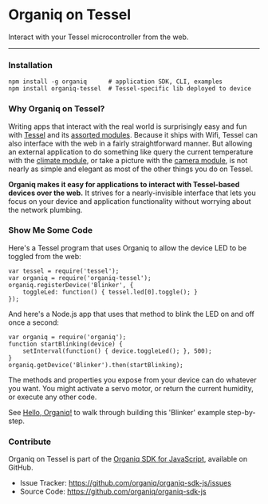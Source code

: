 # Organiq on Tessel

Interact with your Tessel microcontroller from the web.

-------


### Installation

    npm install -g organiq      # application SDK, CLI, examples
    npm install organiq-tessel  # Tessel-specific lib deployed to device


### Why Organiq on Tessel?

Writing apps that interact with the real world is surprisingly easy and fun with [Tessel](http://www.tessel.io) and its [assorted modules](https://tessel.io/modules). Because it ships with Wifi, Tessel can also interface with the web in a fairly straightforward manner. But allowing an external application to do something like query the current temperature with the [climate module](https://tessel.io/modules#module-climate), or take a picture with the [camera module](https://tessel.io/modules#module-camera), is not nearly as simple and elegant as most of the other things you do on Tessel.

**Organiq makes it easy for applications to interact with Tessel-based devices over the web.** It strives for a nearly-invisible interface that lets you focus on your device and application functionality without worrying about the network plumbing.

### Show Me Some Code

Here's a Tessel program that uses Organiq to allow the device LED to be toggled from the web:

    var tessel = require('tessel');
    var organiq = require('organiq-tessel');
    organiq.registerDevice('Blinker', {
        toggleLed: function() { tessel.led[0].toggle(); }
    });

And here's a Node.js app that uses that method to blink the LED on and off once a second:

    var organiq = require('organiq');
    function startBlinking(device) {
        setInterval(function() { device.toggleLed(); }, 500); 
    }
    organiq.getDevice('Blinker').then(startBlinking);

The methods and properties you expose from your device can do whatever you want. You might activate a servo motor, or return the current humidity, or execute any other code.

See [Hello, Organiq!](hello.md) to walk through building this 'Blinker' example step-by-step.

### Contribute

Organiq on Tessel is part of the [Organiq SDK for JavaScript](https://github.com/organiq/organiq-sdk-js), available on GitHub.

* Issue Tracker: <https://github.com/organiq/organiq-sdk-js/issues>
* Source Code: <https://github.com/organiq/organiq-sdk-js>

